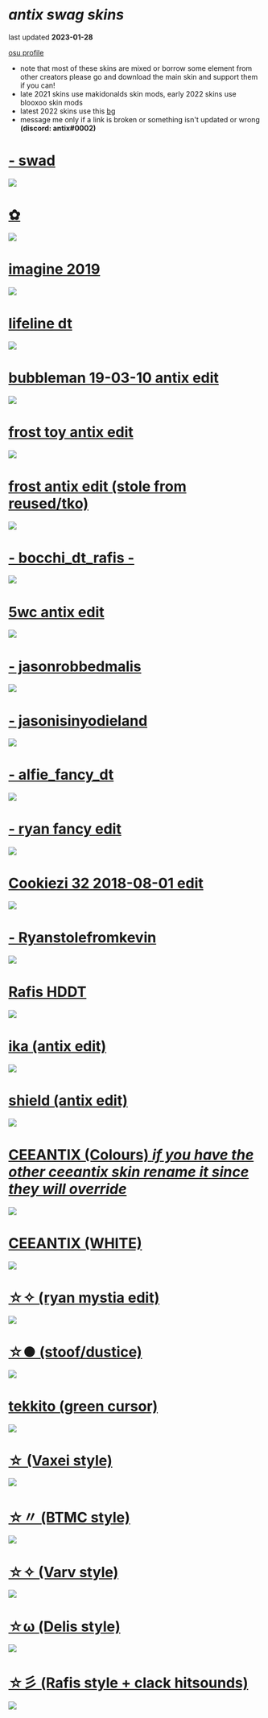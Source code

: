 # *antix swag skins*
last updated <b>2023-01-28</b>

[osu profile](https://osu.ppy.sh/users/12455534)
 * note that most of these skins are mixed or borrow some element from other creators please go and download the main skin and support them if you can!
 * late 2021 skins use makidonalds skin mods, early 2022 skins use blooxoo skin mods
 * latest 2022 skins use this [bg](https://antix.s-ul.eu/TiPtPaNM)
 * message me only if a link is broken or something isn't updated or wrong <b>(discord: antix#0002)</b>

# [- swad](https://antix.s-ul.eu/LMkqtsBo)
![](https://osu.ppy.sh/ss/18509728/56b8)

# [✿](https://antix.s-ul.eu/crDfvvnE)
![](https://osu.ppy.sh/ss/18509721/48a1)

# [imagine 2019](https://antix.s-ul.eu/bX1XplYk)
![](https://osu.ppy.sh/ss/18509714/2e75)

# [lifeline dt](https://drive.google.com/drive/folders/1erv2GM3rsEePc4MU7g2AcAaEN-JMgVte)
![](https://osu.ppy.sh/ss/18509709/d683)

# [bubbleman 19-03-10 antix edit](https://antix.s-ul.eu/SMi3jmu6)
![](https://osu.ppy.sh/ss/18403795/cf47)

# [frost toy antix edit](https://antix.s-ul.eu/VChBkiiC)
![](https://osu.ppy.sh/ss/18509702/ba25)

# [frost antix edit (stole from reused/tko)](https://antix.s-ul.eu/Bibi4r6y)
![](https://osu.ppy.sh/ss/18403781/b4ac) 

# [- bocchi_dt_rafis -](https://mega.nz/file/ZC4VmJ5J#6S83-maoBkQJU1m52HaYcs068oIT7t2TiNVMRxipULE)
![](https://i.imgur.com/7iyIPOi.png)

# [5wc antix edit](https://antix.s-ul.eu/RRWwF6pu)
![](https://osu.ppy.sh/ss/18403777/6e82) 

# [- jasonrobbedmalis](https://antix.s-ul.eu/C3VBkkFz)
![](https://osu.ppy.sh/ss/18509697/6c7c)

# [- jasonisinyodieland](https://antix.s-ul.eu/5KcEmYh5)
![](https://osu.ppy.sh/ss/18290765/27bd)

# [- alfie_fancy_dt](https://mega.nz/file/4ToUGQDI#dmPj44bm0fZGanSS4IVtrwCTPWjjA8wud-5iboYWutY)
![](https://osu.ppy.sh/ss/18184466/2a97)

# [- ryan fancy edit](https://antix.s-ul.eu/j0n1pyhk)
![](https://osu.ppy.sh/ss/18004901/10bd)

# [Cookiezi 32 2018-08-01 edit](https://antix.s-ul.eu/COcQdHA0)
![](https://osuskins.net/screenshots/A7Zi0U5.jpg)

# [- Ryanstolefromkevin](https://mega.nz/file/0Pxx2JZQ#HKrPw2FBQQeM3OIGxhKGeToOFxFMLlYFF8O6QGTHPmk)
![](https://osu.ppy.sh/ss/17714432/a1e8)

# [Rafis HDDT](https://drive.google.com/uc?export=download&id=1hHzgI3DfKLLg6VxKYDPT3kYqXERDM96o)
![](https://i.imgur.com/YULitvx.png)

# [ika (antix edit)](https://antix.s-ul.eu/r7UBzR4Q)
![](https://osu.ppy.sh/ss/18509691/4935)

# [shield (antix edit)](https://antix.s-ul.eu/ZzZ2I0Ow)
![](https://osu.ppy.sh/ss/17894939/27a8)

# [CEEANTIX (Colours) *if you have the other ceeantix skin rename it since they will override*](https://antix.s-ul.eu/M5cq5d1a)
![](https://osu.ppy.sh/ss/17681553/6b94)

# [CEEANTIX (WHITE)](https://antix.s-ul.eu/ZDkT6vsJ) 
![](https://osu.ppy.sh/ss/17681566/fe15)

# [☆✧ (ryan mystia edit)](https://antix.s-ul.eu/aLoafnyh) 
![](https://osu.ppy.sh/ss/17382183/8e91)

# [☆● (stoof/dustice)](https://antix.s-ul.eu/tFbPY63k) 
![](https://osu.ppy.sh/ss/18509686/52f3)

# [tekkito (green cursor)](https://antix.s-ul.eu/w2QDa9k1) 
![](https://nikzz-tea.github.io/osu-skins/previews/tekkito.jpg)

# [☆ (Vaxei style)](https://antix.s-ul.eu/uOU1pwNTc) 
![](https://osu.ppy.sh/ss/18509680/8d9a)

# [☆〃 (BTMC style)](https://antix.s-ul.eu/aEpzwrGy) 
![](https://osu.ppy.sh/ss/17017336/f061)

# [☆✧ (Varv style)](https://antix.s-ul.eu/eUDfQkag) 
![](https://osu.ppy.sh/ss/18509677/ef13)

# [☆ω (Delis style)](https://antix.s-ul.eu/BN9yY7fx)
![](https://osu.ppy.sh/ss/17017372/aed4)

# [☆彡 (Rafis style + clack hitsounds)](https://antix.s-ul.eu/t1MbQsqP)
![](https://osu.ppy.sh/ss/17017378/660d)
